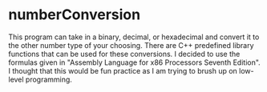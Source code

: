 # numberConversion
This program can take in a binary, decimal, or hexadecimal and convert it to the other number type of your choosing. 
There are C++ predefined library functions that can be used for these conversions. 
I decided to use the formulas given in "Assembly Language for x86 Processors Seventh Edition".
I thought that this would be fun practice as I am trying to brush up on low-level programming.
